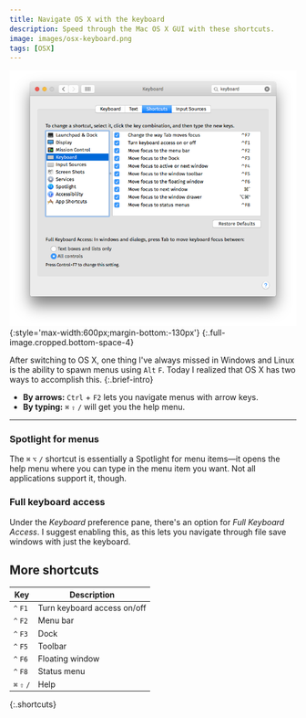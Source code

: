 ```yaml
---
title: Navigate OS X with the keyboard
description: Speed through the Mac OS X GUI with these shortcuts.
image: images/osx-keyboard.png
tags: [OSX]
---
```


![Image](./images/osx-keyboard.png){:style='max-width:600px;margin-bottom:-130px'}
{:.full-image.cropped.bottom-space-4}

After switching to OS X, one thing I've always missed in Windows and Linux is the ability to spawn menus using `Alt` `F`. Today I realized that OS X has two ways to accomplish this.
{:.brief-intro}

* **By arrows:** `Ctrl` + `F2` lets you navigate menus with arrow keys.
* **By typing:** `⌘` `⇧` `/` will get you the help menu.

----

### Spotlight for menus
The `⌘` `⌥` `/` shortcut is essentially a Spotlight for menu items—it opens the help menu where you can type in the menu item you want. Not all applications support it, though.

### Full keyboard access
Under the *Keyboard* preference pane, there's an option for *Full Keyboard Access*. I suggest enabling this, as this lets you navigate through file save windows with just the keyboard.

## More shortcuts

| Key         | Description                 |
| ---         | ---                         |
| `^` `F1`    | Turn keyboard access on/off |
| `^` `F2`    | Menu bar                    |
| `^` `F3`    | Dock                        |
| `^` `F5`    | Toolbar                     |
| `^` `F6`    | Floating window             |
| `^` `F8`    | Status menu                 |
| `⌘` `⇧` `/` | Help                        |
{:.shortcuts}

